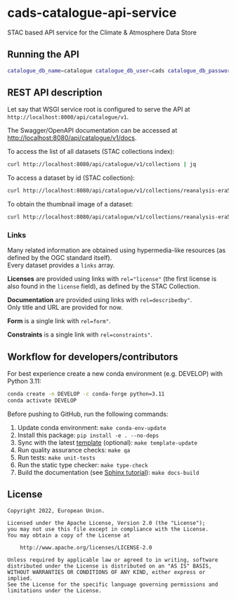 # cads-catalogue-api-service

STAC based API service for the Climate & Atmosphere Data Store

## Running the API

```bash
catalogue_db_name=catalogue catalogue_db_user=cads catalogue_db_password=******** catalogue_db_host_read=localhost catalogue_db_host=localhost uvicorn cads_catalogue_api_service.main:app --host 0.0.0.0 --proxy-headers --forwarded-allow-ips "*" --log-level info --reload
```

## REST API description

Let say that WSGI service root is configured to serve the API at `http://localhost:8000/api/catalogue/v1`.

The Swagger/OpenAPI documentation can be accessed at <http://localhost:8080/api/catalogue/v1/docs>.

To access the list of all datasets (STAC collections index):

```bash
curl http://localhost:8080/api/catalogue/v1/collections | jq
```

To access a dataset by id (STAC collection):

```bash
curl http://localhost:8080/api/catalogue/v1/collections/reanalysis-era5-land-monthly-means | jq
```

To obtain the thumbnail image of a dataset:

```bash
curl http://localhost:8080/api/catalogue/v1/collections/reanalysis-era5-land-monthly-means | jq -r .assets.thumbnail.href
```

### Links

Many related information are obtained using hypermedia-like resources (as defined by the OGC standard itself).  \
Every dataset provides a `links` array.

**Licenses** are provided using links with `rel="license"` (the first license is also found in the `license` field), as defined by the STAC Collection.

**Documentation** are provided using links with `rel=describedby"`.  \
Only title and URL are provided for now.

**Form** is a single link with `rel=form"`.

**Constraints** is a single link with `rel=constraints"`.

## Workflow for developers/contributors

For best experience create a new conda environment (e.g. DEVELOP) with Python 3.11:

```bash
conda create -n DEVELOP -c conda-forge python=3.11
conda activate DEVELOP
```

Before pushing to GitHub, run the following commands:

1. Update conda environment: `make conda-env-update`
1. Install this package: `pip install -e . --no-deps`
1. Sync with the latest [template](https://github.com/ecmwf-projects/cookiecutter-conda-package) (optional): `make template-update`
1. Run quality assurance checks: `make qa`
1. Run tests: `make unit-tests`
1. Run the static type checker: `make type-check`
1. Build the documentation (see [Sphinx tutorial](https://www.sphinx-doc.org/en/master/tutorial/)): `make docs-build`

## License

```plain
Copyright 2022, European Union.

Licensed under the Apache License, Version 2.0 (the "License");
you may not use this file except in compliance with the License.
You may obtain a copy of the License at

    http://www.apache.org/licenses/LICENSE-2.0

Unless required by applicable law or agreed to in writing, software
distributed under the License is distributed on an "AS IS" BASIS,
WITHOUT WARRANTIES OR CONDITIONS OF ANY KIND, either express or implied.
See the License for the specific language governing permissions and
limitations under the License.
```
